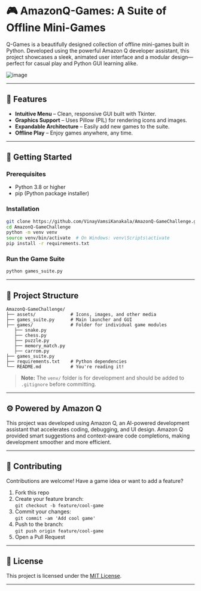 # 🎮 AmazonQ-Games: A Suite of Offline Mini-Games

Q-Games is a beautifully designed collection of offline mini-games built in Python. Developed using the powerful Amazon Q developer assistant, this project showcases a sleek, animated user interface and a modular design—perfect for casual play and Python GUI learning alike.

![image](https://github.com/user-attachments/assets/5f184ee3-d90d-42e7-bc05-7642fae494d1)

---

## 🧩 Features

- **Intuitive Menu** – Clean, responsive GUI built with Tkinter.
- **Graphics Support** – Uses Pillow (PIL) for rendering icons and images.
- **Expandable Architecture** – Easily add new games to the suite.
- **Offline Play** – Enjoy games anywhere, any time.

---

## 🚀 Getting Started

### Prerequisites

- Python 3.8 or higher
- pip (Python package installer)

### Installation

```bash
git clone https://github.com/VinayVamsiKanakala/AmazonQ-GameChallenge.git
cd AmazonQ-GameChallenge
python -m venv venv
source venv/bin/activate  # On Windows: venv\Scripts\activate
pip install -r requirements.txt
```

### Run the Game Suite

```bash
python games_suite.py
```

---

## 📁 Project Structure

```
AmazonQ-GameChallenge/
├── assets/             # Icons, images, and other media
├── games_suite.py      # Main launcher and GUI
├── games/              # Folder for individual game modules
   ├── snake.py
   ├── chess.py
   ├── puzzle.py
   ├── memory_match.py
   ├── carrom.py
├── games_suite.py              
├── requirements.txt    # Python dependencies
└── README.md           # You're reading it!
```
> **Note:** The `venv/` folder is for development and should be added to `.gitignore` before committing.

---

## ⚙️ Powered by Amazon Q

This project was developed using Amazon Q, an AI-powered development assistant that accelerates coding, debugging, and UI design. Amazon Q provided smart suggestions and context-aware code completions, making development smoother and more efficient.

---

## 🧠 Contributing

Contributions are welcome! Have a game idea or want to add a feature?

1. Fork this repo
2. Create your feature branch:  
   `git checkout -b feature/cool-game`
3. Commit your changes:  
   `git commit -am 'Add cool game'`
4. Push to the branch:  
   `git push origin feature/cool-game`
5. Open a Pull Request

---

## 📜 License

This project is licensed under the [MIT License](LICENSE).

---
